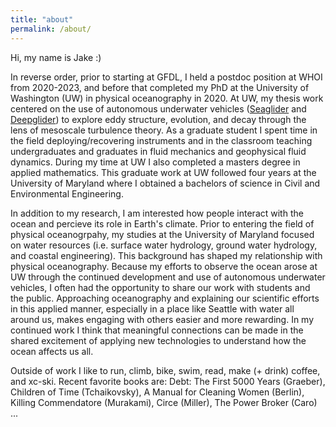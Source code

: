 ```yaml
---
title: "about"
permalink: /about/
---
```


Hi, my name is Jake :)  

In reverse order, prior to starting at GFDL, I held a postdoc position at WHOI from 2020-2023, and before that completed my PhD at the University of Washington (UW) in physical oceanography in 2020. At UW, my thesis work centered on the use of autonomous underwater vehicles ([Seaglider](https://www.youtube.com/watch?v=oPeLpNZB5UY) and [Deepglider](https://www.youtube.com/watch?v=Oxj1SBWSHN8)) to explore eddy structure, evolution, and decay through the lens of mesoscale turbulence theory. As a graduate student I spent time in the field deploying/recovering instruments and in the classroom teaching undergraduates and graduates in fluid mechanics and geophysical fluid dynamics. During my time at UW I also completed a masters degree in applied mathematics. This graduate work at UW followed four years at the University of Maryland where I obtained a bachelors of science in Civil and Environmental Engineering.  

In addition to my research, I am interested how people interact with the ocean and percieve its role in Earth's climate. Prior to entering the field of physical oceanogrpahy, my studies at the University of Maryland focused on water resources (i.e. surface water hydrology, ground water hydrology, and coastal engineering). This background has shaped my relationship with physical oceanography. Because my efforts to observe the ocean arose at UW through the continued development and use of autonomous underwater vehicles, I often had the opportunity to share our work with students and the public. Approaching oceanography and explaining our scientific efforts in this applied manner, especially in a place like Seattle with water all around us, makes engaging with others easier and more rewarding. In my continued work I think that meaningful connections can be made in the shared excitement of applying new technologies to understand how the ocean affects us all.  

Outside of work I like to run, climb, bike, swim, read, make (+ drink) coffee, and xc-ski. Recent favorite books are: Debt: The First 5000 Years (Graeber), Children of Time (Tchaikovsky), A Manual for Cleaning Women (Berlin), Killing Commendatore (Murakami), Circe (Miller), The Power Broker (Caro) ... 
